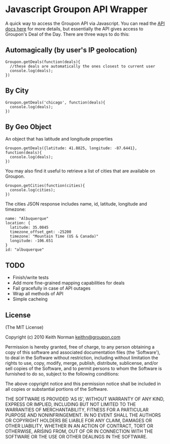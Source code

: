 # Javascript Groupon API Wrapper

A quick way to access the Groupon API via Javascript. You can read the [API docs here](http://sites.google.com/site/grouponapi/home) for more details, but essentially the API gives access to Groupon's Deal of the Day. There are three ways to do this:

## Automagically (by user's IP geolocation)

    Groupon.getDeals(function(deals){
      //these deals are automatically the ones closest to current user
      console.log(deals);
    })

## By City

    Groupon.getDeals('chicago', function(deals){
      console.log(deals);
    })

## By Geo Object

An object that has latitude and longitude properties

    Groupon.getDeals({latitude: 41.8825, longitude: -87.6441}, function(deals){
      console.log(deals);
    })

You may also find it useful to retrieve a list of cities that are available on Groupon. 

    Groupon.getCities(function(cities){
      console.log(cities);
    })

The cities JSON response includes name, id, latitude, longitude and timezone:

    name: "Albuquerque"
    location: {
      latitude: 35.0845
      timezone_offset_gmt: -25200
      timezone: "Mountain Time (US & Canada)"
      longitude: -106.651
    }
    id: "albuquerque"

## TODO
  * Finish/write tests
  * Add more fine-grained mapping capabilities for deals
  * Fail gracefully in case of API outages
  * Wrap all methods of API
  * Simple cacheing

## License 

(The MIT License)

Copyright (c) 2010 Keith Norman <keithn@groupon.com>

Permission is hereby granted, free of charge, to any person obtaining
a copy of this software and associated documentation files (the
'Software'), to deal in the Software without restriction, including
without limitation the rights to use, copy, modify, merge, publish,
distribute, sublicense, and/or sell copies of the Software, and to
permit persons to whom the Software is furnished to do so, subject to
the following conditions:

The above copyright notice and this permission notice shall be
included in all copies or substantial portions of the Software.

THE SOFTWARE IS PROVIDED 'AS IS', WITHOUT WARRANTY OF ANY KIND,
EXPRESS OR IMPLIED, INCLUDING BUT NOT LIMITED TO THE WARRANTIES OF
MERCHANTABILITY, FITNESS FOR A PARTICULAR PURPOSE AND NONINFRINGEMENT.
IN NO EVENT SHALL THE AUTHORS OR COPYRIGHT HOLDERS BE LIABLE FOR ANY
CLAIM, DAMAGES OR OTHER LIABILITY, WHETHER IN AN ACTION OF CONTRACT,
TORT OR OTHERWISE, ARISING FROM, OUT OF OR IN CONNECTION WITH THE
SOFTWARE OR THE USE OR OTHER DEALINGS IN THE SOFTWARE.